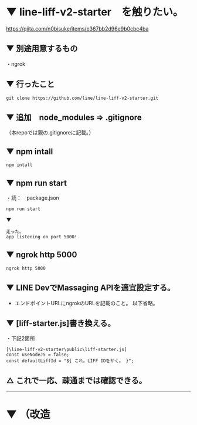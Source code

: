 # ▼ line-liff-v2-starter　を触りたい。

https://qiita.com/n0bisuke/items/e367bb2d96e9b0cbc4ba

## ▼ 別途用意するもの
・ngrok

## ▼ 行ったこと
```
git clone https://github.com/line/line-liff-v2-starter.git
```

## ▼ 追加　node_modules ⇒ .gitignore
（本repoでは親の.gitignoreに記載。）

## ▼ npm intall
```
npm intall
```

## ▼ npm run start
・読：　package.json
```
npm run start
```
▼ 
```
走った。
app listening on port 5000!
```

## ▼ ngrok http 5000
```
ngrok http 5000
```

## ▼ LINE DevでMassaging APIを適宜設定する。

 - エンドポイントURLにngrokのURLを記載のこと。
以下省略。

## ▼ [liff-starter.js]書き換える。
・下記2箇所
```
[\line-liff-v2-starter\public\liff-starter.js]
const useNodeJS = false;
const defaultLiffId = "${ これ。LIFF IDをかく。 }";
```

## △ これで一応、疎通までは確認できる。
----------------------------------------------

# ▼ （改造

